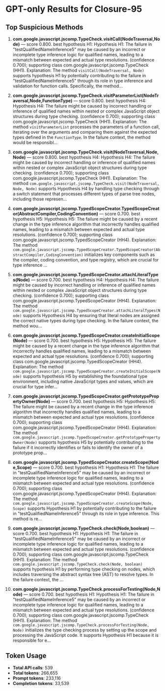 # GPT-only Results for Closure-95

## Top Suspicious Methods

1. **com.google.javascript.jscomp.TypeCheck.visitCall(NodeTraversal,Node)** — score 0.800. best hypothesis H1: Hypothesis H1: The failure in "testQualifiedNameInference5" may be caused by an incorrect or incomplete type inference logic for qualified names, leading to a mismatch between expected and actual type resolutions. (confidence 0.700); supporting class com.google.javascript.jscomp.TypeCheck (HH1).
    Explanation: The method `visitCall(NodeTraversal, Node)` supports hypothesis H1 by potentially contributing to the failure in "testQualifiedNameInference5" through its role in type inference and validation for function calls. Specifically, the method...

2. **com.google.javascript.jscomp.TypeCheck.visitParameterList(NodeTraversal,Node,FunctionType)** — score 0.800. best hypothesis H4: Hypothesis H4: The failure might be caused by incorrect handling or inference of qualified names within nested or complex JavaScript object structures during type checking. (confidence 0.700); supporting class com.google.javascript.jscomp.TypeCheck (HH1).
    Explanation: The method `visitParameterList` processes the parameters of a function call, iterating over the arguments and comparing them against the expected types defined in the `FunctionType`. In the failure context, the method would be responsibl...

3. **com.google.javascript.jscomp.TypeCheck.visit(NodeTraversal,Node,Node)** — score 0.800. best hypothesis H4: Hypothesis H4: The failure might be caused by incorrect handling or inference of qualified names within nested or complex JavaScript object structures during type checking. (confidence 0.700); supporting class com.google.javascript.jscomp.TypeCheck (HH1).
    Explanation: The method `com.google.javascript.jscomp.TypeCheck.visit(NodeTraversal, Node, Node)` supports Hypothesis H4 by handling type checking through a switch statement that processes different types of parse tree nodes, including those represen...

4. **com.google.javascript.jscomp.TypedScopeCreator.TypedScopeCreator(AbstractCompiler,CodingConvention)** — score 0.700. best hypothesis H5: Hypothesis H5: The failure might be caused by a recent change in the type inference algorithm that incorrectly handles qualified names, leading to a mismatch between expected and actual type resolutions. (confidence 0.700); supporting class com.google.javascript.jscomp.TypedScopeCreator (HH4).
    Explanation: The method `com.google.javascript.jscomp.TypedScopeCreator.TypedScopeCreator(AbstractCompiler,CodingConvention)` initializes key components such as the compiler, coding convention, and type registry, which are crucial for type inference ...

5. **com.google.javascript.jscomp.TypedScopeCreator.attachLiteralTypes(Node)** — score 0.700. best hypothesis H4: Hypothesis H4: The failure might be caused by incorrect handling or inference of qualified names within nested or complex JavaScript object structures during type checking. (confidence 0.700); supporting class com.google.javascript.jscomp.TypedScopeCreator (HH4).
    Explanation: The method `com.google.javascript.jscomp.TypedScopeCreator.attachLiteralTypes(Node)` supports Hypothesis H4 by ensuring that literal nodes are assigned the correct native types during type checking. In the failure context, the method wou...

6. **com.google.javascript.jscomp.TypedScopeCreator.createInitialScope(Node)** — score 0.700. best hypothesis H5: Hypothesis H5: The failure might be caused by a recent change in the type inference algorithm that incorrectly handles qualified names, leading to a mismatch between expected and actual type resolutions. (confidence 0.700); supporting class com.google.javascript.jscomp.TypedScopeCreator (HH4).
    Explanation: The method `com.google.javascript.jscomp.TypedScopeCreator.createInitialScope(Node)` supports hypothesis H5 by establishing the foundational type environment, including native JavaScript types and values, which are crucial for type infer...

7. **com.google.javascript.jscomp.TypedScopeCreator.getPrototypePropertyOwner(Node)** — score 0.700. best hypothesis H5: Hypothesis H5: The failure might be caused by a recent change in the type inference algorithm that incorrectly handles qualified names, leading to a mismatch between expected and actual type resolutions. (confidence 0.700); supporting class com.google.javascript.jscomp.TypedScopeCreator (HH4).
    Explanation: The method `com.google.javascript.jscomp.TypedScopeCreator.getPrototypePropertyOwner(Node)` supports hypothesis H5 by potentially contributing to the failure if it incorrectly identifies or fails to identify the owner of a prototype prop...

8. **com.google.javascript.jscomp.TypedScopeCreator.createScope(Node,Scope)** — score 0.700. best hypothesis H1: Hypothesis H1: The failure in "testQualifiedNameInference5" may be caused by an incorrect or incomplete type inference logic for qualified names, leading to a mismatch between expected and actual type resolutions. (confidence 0.700); supporting class com.google.javascript.jscomp.TypedScopeCreator (HH4).
    Explanation: The method `com.google.javascript.jscomp.TypedScopeCreator.createScope(Node, Scope)` supports Hypothesis H1 by potentially contributing to the failure in "testQualifiedNameInference5" through its role in type inference. This method is re...

9. **com.google.javascript.jscomp.TypeCheck.check(Node,boolean)** — score 0.700. best hypothesis H1: Hypothesis H1: The failure in "testQualifiedNameInference5" may be caused by an incorrect or incomplete type inference logic for qualified names, leading to a mismatch between expected and actual type resolutions. (confidence 0.700); supporting class com.google.javascript.jscomp.TypeCheck (HH1).
    Explanation: The method `com.google.javascript.jscomp.TypeCheck.check(Node, boolean)` supports hypothesis H1 by performing type checking on nodes, which includes traversing the abstract syntax tree (AST) to resolve types. In the failure context, the ...

10. **com.google.javascript.jscomp.TypeCheck.processForTesting(Node,Node)** — score 0.700. best hypothesis H1: Hypothesis H1: The failure in "testQualifiedNameInference5" may be caused by an incorrect or incomplete type inference logic for qualified names, leading to a mismatch between expected and actual type resolutions. (confidence 0.700); supporting class com.google.javascript.jscomp.TypeCheck (HH1).
    Explanation: The method `com.google.javascript.jscomp.TypeCheck.processForTesting(Node, Node)` initializes the type checking process by setting up the scope and processing the JavaScript code. It supports Hypothesis H1 because it is responsible for e...


## Token Usage

- **Total API calls**: 539
- **Total tokens**: 266,655
- **Prompt tokens**: 233,116
- **Completion tokens**: 33,539

